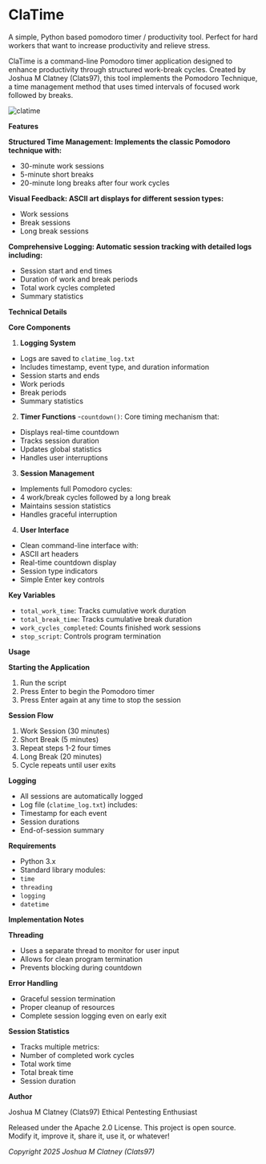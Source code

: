# ClaTime
A simple, Python based pomodoro timer / productivity tool. Perfect for hard workers that want to increase productivity and relieve stress.

ClaTime is a command-line Pomodoro timer application designed to enhance productivity through structured work-break cycles. Created by Joshua M Clatney (Clats97), this tool implements the Pomodoro Technique, a time management method that uses timed intervals of focused work followed by breaks.

![clatime](https://github.com/user-attachments/assets/00e277ce-21be-432a-b942-d0e722f91001)

**Features**

**Structured Time Management: Implements the classic Pomodoro technique with:**

- 30-minute work sessions
- 5-minute short breaks
- 20-minute long breaks after four work cycles

**Visual Feedback: ASCII art displays for different session types:**

- Work sessions
- Break sessions
- Long break sessions

**Comprehensive Logging: Automatic session tracking with detailed logs including:**

- Session start and end times
- Duration of work and break periods
- Total work cycles completed
- Summary statistics

**Technical Details**

**Core Components**

1. **Logging System**
- Logs are saved to `clatime_log.txt`
- Includes timestamp, event type, and duration information
- Session starts and ends
- Work periods
- Break periods
- Summary statistics

2. **Timer Functions**
-`countdown()`: Core timing mechanism that:
- Displays real-time countdown
- Tracks session duration
- Updates global statistics
- Handles user interruptions


 3. **Session Management**
- Implements full Pomodoro cycles:
- 4 work/break cycles followed by a long break
- Maintains session statistics
- Handles graceful interruption

4. **User Interface**
- Clean command-line interface with:
- ASCII art headers
- Real-time countdown display
- Session type indicators
- Simple Enter key controls

**Key Variables**
- `total_work_time`: Tracks cumulative work duration
- `total_break_time`: Tracks cumulative break duration
- `work_cycles_completed`: Counts finished work sessions
- `stop_script`: Controls program termination

**Usage**

**Starting the Application**

1. Run the script
2. Press Enter to begin the Pomodoro timer
3. Press Enter again at any time to stop the session

**Session Flow**

1. Work Session (30 minutes)
2. Short Break (5 minutes)
3. Repeat steps 1-2 four times
4. Long Break (20 minutes)
5. Cycle repeats until user exits

**Logging**

- All sessions are automatically logged
- Log file (`clatime_log.txt`) includes:
- Timestamp for each event
- Session durations
- End-of-session summary

**Requirements**

- Python 3.x
- Standard library modules:
- `time`
- `threading`
- `logging`
- `datetime`

**Implementation Notes**

**Threading**

- Uses a separate thread to monitor for user input
- Allows for clean program termination
- Prevents blocking during countdown

**Error Handling**

- Graceful session termination
- Proper cleanup of resources
- Complete session logging even on early exit

**Session Statistics**

- Tracks multiple metrics:
- Number of completed work cycles
- Total work time
- Total break time
- Session duration

**Author**

Joshua M Clatney (Clats97)
Ethical Pentesting Enthusiast

Released under the Apache 2.0 License. This project is open source. Modify it, improve it, share it, use it, or whatever!

*Copyright 2025 Joshua M Clatney (Clats97)*

